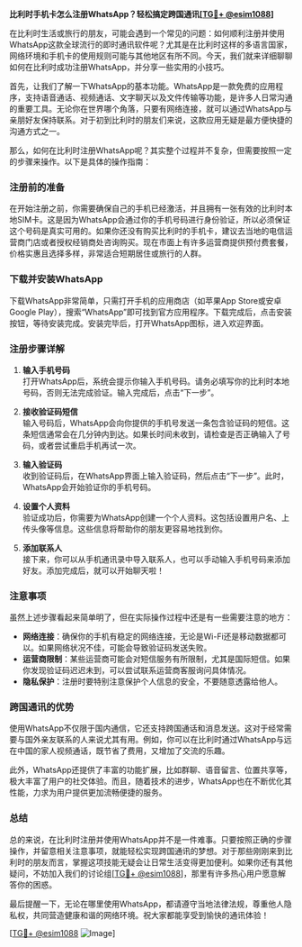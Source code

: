 **比利时手机卡怎么注册WhatsApp？轻松搞定跨国通讯[[TG💪+ @esim1088](https://t.me/s/esim1088)]**

在比利时生活或旅行的朋友，可能会遇到一个常见的问题：如何顺利注册并使用WhatsApp这款全球流行的即时通讯软件呢？尤其是在比利时这样的多语言国家，网络环境和手机卡的使用规则可能与其他地区有所不同。今天，我们就来详细聊聊如何在比利时成功注册WhatsApp，并分享一些实用的小技巧。

首先，让我们了解一下WhatsApp的基本功能。WhatsApp是一款免费的应用程序，支持语音通话、视频通话、文字聊天以及文件传输等功能，是许多人日常沟通的重要工具。无论你在世界哪个角落，只要有网络连接，就可以通过WhatsApp与亲朋好友保持联系。对于初到比利时的朋友们来说，这款应用无疑是最方便快捷的沟通方式之一。

那么，如何在比利时注册WhatsApp呢？其实整个过程并不复杂，但需要按照一定的步骤来操作。以下是具体的操作指南：

### 注册前的准备

在开始注册之前，你需要确保自己的手机已经激活，并且拥有一张有效的比利时本地SIM卡。这是因为WhatsApp会通过你的手机号码进行身份验证，所以必须保证这个号码是真实可用的。如果你还没有购买比利时的手机卡，建议去当地的电信运营商门店或者授权经销商处咨询购买。现在市面上有许多运营商提供预付费套餐，价格实惠且选择多样，非常适合短期居住或旅行的人群。

### 下载并安装WhatsApp

下载WhatsApp非常简单，只需打开手机的应用商店（如苹果App Store或安卓Google Play），搜索“WhatsApp”即可找到官方应用程序。下载完成后，点击安装按钮，等待安装完成。安装完毕后，打开WhatsApp图标，进入欢迎界面。

### 注册步骤详解

1. **输入手机号码**  
   打开WhatsApp后，系统会提示你输入手机号码。请务必填写你的比利时本地号码，否则无法完成验证。输入完成后，点击“下一步”。

2. **接收验证码短信**  
   输入号码后，WhatsApp会向你提供的手机号发送一条包含验证码的短信。这条短信通常会在几分钟内到达。如果长时间未收到，请检查是否正确输入了号码，或者尝试重启手机再试一次。

3. **输入验证码**  
   收到验证码后，在WhatsApp界面上输入验证码，然后点击“下一步”。此时，WhatsApp会开始验证你的手机号码。

4. **设置个人资料**  
   验证成功后，你需要为WhatsApp创建一个个人资料。这包括设置用户名、上传头像等信息。这些信息将帮助你的朋友更容易地找到你。

5. **添加联系人**  
   接下来，你可以从手机通讯录中导入联系人，也可以手动输入手机号码来添加好友。添加完成后，就可以开始聊天啦！

### 注意事项

虽然上述步骤看起来简单明了，但在实际操作过程中还是有一些需要注意的地方：

- **网络连接**：确保你的手机有稳定的网络连接，无论是Wi-Fi还是移动数据都可以。如果网络状况不佳，可能会导致验证码发送失败。
- **运营商限制**：某些运营商可能会对短信服务有所限制，尤其是国际短信。如果你发现验证码迟迟未到，可以尝试联系运营商客服询问具体情况。
- **隐私保护**：注册时要特别注意保护个人信息的安全，不要随意透露给他人。

### 跨国通讯的优势

使用WhatsApp不仅限于国内通信，它还支持跨国通话和消息发送。这对于经常需要与国外亲友联系的人来说尤其有用。例如，你可以在比利时通过WhatsApp与远在中国的家人视频通话，既节省了费用，又增加了交流的乐趣。

此外，WhatsApp还提供了丰富的功能扩展，比如群聊、语音留言、位置共享等，极大丰富了用户的社交体验。而且，随着技术的进步，WhatsApp也在不断优化其性能，力求为用户提供更加流畅便捷的服务。

### 总结

总的来说，在比利时注册并使用WhatsApp并不是一件难事。只要按照正确的步骤操作，并留意相关注意事项，就能轻松实现跨国通讯的梦想。对于那些刚刚来到比利时的朋友而言，掌握这项技能无疑会让日常生活变得更加便利。如果你还有其他疑问，不妨加入我们的讨论组[[TG💪+ @esim1088](https://t.me/s/esim1088)]，那里有许多热心用户愿意解答你的困惑。

最后提醒一下，无论在哪里使用WhatsApp，都请遵守当地法律法规，尊重他人隐私权，共同营造健康和谐的网络环境。祝大家都能享受到愉快的通讯体验！

[[TG💪+ @esim1088](https://t.me/s/esim1088) ![Image](https://i.postimg.cc/4NQfJmqS/Snipaste-2025-05-13-00-14-12.png)]